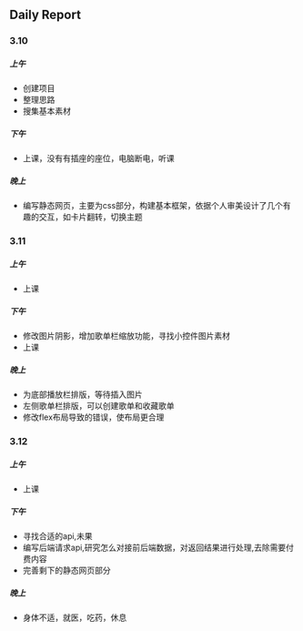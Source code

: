 ## Daily Report

### 3.10
##### 上午
- 创建项目
- 整理思路
- 搜集基本素材
##### 下午
- 上课，没有有插座的座位，电脑断电，听课
##### 晚上
- 编写静态网页，主要为css部分，构建基本框架，依据个人审美设计了几个有趣的交互，如卡片翻转，切换主题

### 3.11
##### 上午
- 上课
##### 下午
- 修改图片阴影，增加歌单栏缩放功能，寻找小控件图片素材
- 上课
##### 晚上
- 为底部播放栏排版，等待插入图片
- 左侧歌单栏排版，可以创建歌单和收藏歌单
- 修改flex布局导致的错误，使布局更合理

### 3.12
##### 上午
- 上课
##### 下午
- 寻找合适的api,未果
- 编写后端请求api,研究怎么对接前后端数据，对返回结果进行处理,去除需要付费内容
- 完善剩下的静态网页部分
##### 晚上
- 身体不适，就医，吃药，休息
